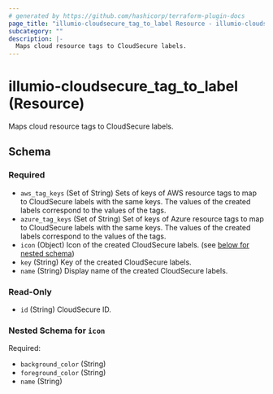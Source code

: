 ```yaml
---
# generated by https://github.com/hashicorp/terraform-plugin-docs
page_title: "illumio-cloudsecure_tag_to_label Resource - illumio-cloudsecure"
subcategory: ""
description: |-
  Maps cloud resource tags to CloudSecure labels.
---
```


# illumio-cloudsecure_tag_to_label (Resource)

Maps cloud resource tags to CloudSecure labels.



<!-- schema generated by tfplugindocs -->
## Schema

### Required

- `aws_tag_keys` (Set of String) Sets of keys of AWS resource tags to map to CloudSecure labels with the same keys. The values of the created labels correspond to the values of the tags.
- `azure_tag_keys` (Set of String) Set of keys of Azure resource tags to map to CloudSecure labels with the same keys. The values of the created labels correspond to the values of the tags.
- `icon` (Object) Icon of the created CloudSecure labels. (see [below for nested schema](#nestedatt--icon))
- `key` (String) Key of the created CloudSecure labels.
- `name` (String) Display name of the created CloudSecure labels.

### Read-Only

- `id` (String) CloudSecure ID.

<a id="nestedatt--icon"></a>
### Nested Schema for `icon`

Required:

- `background_color` (String)
- `foreground_color` (String)
- `name` (String)
